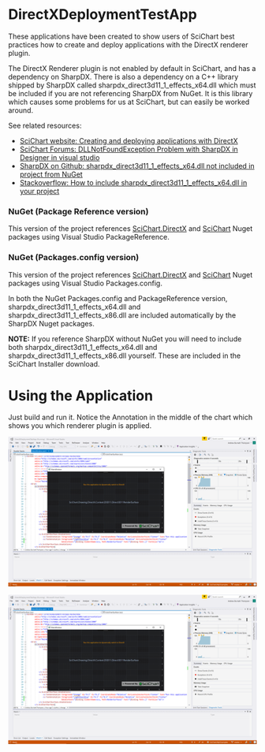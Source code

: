 # DirectXDeploymentTestApp 

These applications have been created to show users of SciChart best practices how to create and deploy applications with the DirectX renderer plugin. 

The DirectX Renderer plugin is not enabled by default in SciChart, and has a dependency on SharpDX. There is also a dependency on a C++ library shipped by SharpDX called sharpdx_direct3d11_1_effects_x64.dll which must be included if you are not referencing SharpDX from NuGet. It is this library which causes some problems for us at SciChart, but can easily be worked around. 

See related resources: 

 * [SciChart website: Creating and deploying applications with DirectX](https://support.scichart.com/index.php?/Knowledgebase/Article/View/17262/44/creating-and-deploying-applications-with-the-direct3d11rendersurface)
 * [SciChart Forums: DLLNotFoundException Problem with SharpDX in Designer in visual studio](https://www.scichart.com/questions/question/dllnotfoundexception-sharpdx_direct3d11_1_effects_x86-dll)
 * [SharpDX on Github: sharpdx_direct3d11_1_effects_x64.dll not included in project from NuGet](https://github.com/sharpdx/SharpDX/issues/941)
 * [Stackoverflow: How to include sharpdx_direct3d11_1_effects_x64.dll in your project](https://stackoverflow.com/questions/46549637/sharpdx-v4-0-1-sharpdx-direct3d11-effects-x64-dll-dllnotfoundexception)
 
### NuGet (Package Reference version)

This version of the project references [SciChart.DirectX](https://www.nuget.org/packages/SciChart.DirectX/) and [SciChart](https://www.nuget.org/packages/SciChart/) Nuget packages using Visual Studio PackageReference. 


### NuGet (Packages.config version)

This version of the project references [SciChart.DirectX](https://www.nuget.org/packages/SciChart.DirectX/) and [SciChart](https://www.nuget.org/packages/SciChart/) Nuget packages using Visual Studio Packages.config.

In both the NuGet Packages.config and PackageReference version, sharpdx_direct3d11_1_effects_x64.dll and sharpdx_direct3d11_1_effects_x86.dll are included automatically by the SharpDX Nuget packages. 

**NOTE:** If you reference SharpDX without NuGet you will need to include both sharpdx_direct3d11_1_effects_x64.dll and sharpdx_direct3d11_1_effects_x86.dll yourself. These are included in the SciChart Installer download.

# Using the Application 

Just build and run it. Notice the Annotation in the middle of the chart which shows you which renderer plugin is applied.

![Designer View](https://github.com/ABTSoftware/SciChart.WPF.Examples/raw/master/v5.x/Sandbox/DirectXDeploymentTestApp/Runtime%20View%20showing%20DirectX%20Renderer.png "Designer View")

![Runtime View](https://github.com/ABTSoftware/SciChart.WPF.Examples/raw/master/v5.x/Sandbox/DirectXDeploymentTestApp/Runtime%20View%20showing%20DirectX%20Renderer.png "Runtime View")

